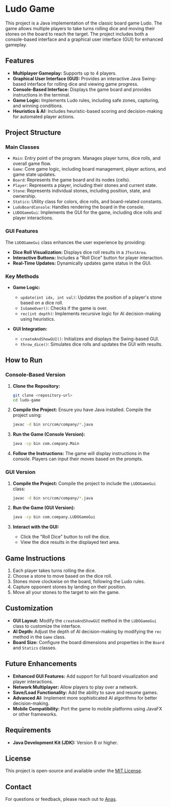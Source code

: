 # Ludo Game

This project is a Java implementation of the classic board game Ludo. The game allows multiple players to take turns rolling dice and moving their stones on the board to reach the target. The project includes both a console-based interface and a graphical user interface (GUI) for enhanced gameplay.

## Features

- **Multiplayer Gameplay:** Supports up to 4 players.
- **Graphical User Interface (GUI):** Provides an interactive Java Swing-based interface for rolling dice and viewing game progress.
- **Console-Based Interface:** Displays the game board and provides instructions in the terminal.
- **Game Logic:** Implements Ludo rules, including safe zones, capturing, and winning conditions.
- **Heuristics & AI:** Includes heuristic-based scoring and decision-making for automated player actions.

## Project Structure

### Main Classes

- `Main`: Entry point of the program. Manages player turns, dice rolls, and overall game flow.
- `Game`: Core game logic, including board management, player actions, and game state updates.
- `Board`: Represents the game board and its nodes (cells).
- `Player`: Represents a player, including their stones and current state.
- `Stone`: Represents individual stones, including position, state, and ownership.
- `Statics`: Utility class for colors, dice rolls, and board-related constants.
- `LudoBoardConsole`: Handles rendering the board in the console.
- `LUDOGameGui`: Implements the GUI for the game, including dice rolls and player interactions.

### GUI Features

The `LUDOGameGui` class enhances the user experience by providing:

- **Dice Roll Visualization:** Displays dice roll results in a `JTextArea`.
- **Interactive Buttons:** Includes a "Roll Dice" button for player interaction.
- **Real-Time Updates:** Dynamically updates game status in the GUI.

### Key Methods

- **Game Logic:**
    - `update(int idx, int val)`: Updates the position of a player's stone based on a dice roll.
    - `IsGameOver()`: Checks if the game is over.
    - `rec(int depth)`: Implements recursive logic for AI decision-making using heuristics.

- **GUI Integration:**
    - `createAndShowGUI()`: Initializes and displays the Swing-based GUI.
    - `throw_dice()`: Simulates dice rolls and updates the GUI with results.

## How to Run

### Console-Based Version

1. **Clone the Repository:**
   ```bash
   git clone <repository-url>
   cd ludo-game
   ```

2. **Compile the Project:**
   Ensure you have Java installed. Compile the project using:
   ```bash
   javac -d bin src/com/company/*.java
   ```

3. **Run the Game (Console Version):**
   ```bash
   java -cp bin com.company.Main
   ```

4. **Follow the Instructions:**
   The game will display instructions in the console. Players can input their moves based on the prompts.

### GUI Version

1. **Compile the Project:**
   Compile the project to include the `LUDOGameGui` class:
   ```bash
   javac -d bin src/com/company/*.java
   ```

2. **Run the Game (GUI Version):**
   ```bash
   java -cp bin com.company.LUDOGameGui
   ```

3. **Interact with the GUI:**
    - Click the "Roll Dice" button to roll the dice.
    - View the dice results in the displayed text area.

## Game Instructions

1. Each player takes turns rolling the dice.
2. Choose a stone to move based on the dice roll.
3. Stones move clockwise on the board, following the Ludo rules.
4. Capture opponent stones by landing on their position.
5. Move all your stones to the target to win the game.

## Customization

- **GUI Layout:** Modify the `createAndShowGUI` method in the `LUDOGameGui` class to customize the interface.
- **AI Depth:** Adjust the depth of AI decision-making by modifying the `rec` method in the `Game` class.
- **Board Size:** Configure the board dimensions and properties in the `Board` and `Statics` classes.

## Future Enhancements

- **Enhanced GUI Features:** Add support for full board visualization and player interactions.
- **Network Multiplayer:** Allow players to play over a network.
- **Save/Load Functionality:** Add the ability to save and resume games.
- **Advanced AI:** Implement more sophisticated AI algorithms for better decision-making.
- **Mobile Compatibility:** Port the game to mobile platforms using JavaFX or other frameworks.

## Requirements

- **Java Development Kit (JDK):** Version 8 or higher.

## License

This project is open-source and available under the [MIT License](LICENSE).

## Contact

For questions or feedback, please reach out to [Anas](mailto:anas.sahar.ahmad@gmail.com).

